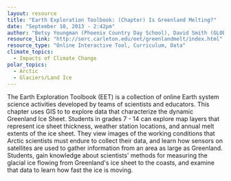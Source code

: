 ```yaml
---
layout: resource
title: "Earth Exploration Toolbook: (Chapter) Is Greenland Melting?"
date: "September 10, 2013 - 2:42pm"
author: "Betsy Youngman (Phoenix Country Day School), David Smith (GLOBE), & Russell Huff (CIRES)"
resource_link: "http://serc.carleton.edu/eet/greenlandmelt/index.html"
resource_type: "Online Interactive Tool, Curriculum, Data"
climate_topics:
  - Impacts of Climate Change
polar_topics:
  - Arctic
  - Glaciers/Land Ice
---
```


The Earth Exploration Toolbook (EET) is a collection of online Earth system science activities developed by teams of scientists and educators. This chapter uses GIS to to explore data that characterize the dynamic Greenland Ice Sheet.  Students in grades 7 - 14 can explore map layers that represent ice sheet thickness, weather station locations, and annual melt extents of the ice sheet. They view images of the working conditions that Arctic scientists must endure to collect their data, and learn how sensors on satellites are used to gather information from an area as large as Greenland. Students, gain knowledge about scientists' methods for measuring the glacial ice flowing from Greenland's ice sheet to the coasts, and examine that data to learn how fast the ice is moving.